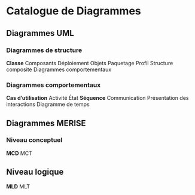 # Catalogue de Diagrammes

## Diagrammes UML

### Diagrammes de structure

**Classe**
Composants
Déploiement
Objets
Paquetage
Profil
Structure composite
Diagrammes comportementaux

### Diagrammes comportementaux

**Cas d’utilisation**
Activité
État
**Séquence**
Communication
Présentation des interactions
Diagramme de temps

## Diagrammes MERISE

### Niveau conceptuel

**MCD**
MCT

## Niveau logique

**MLD**
MLT